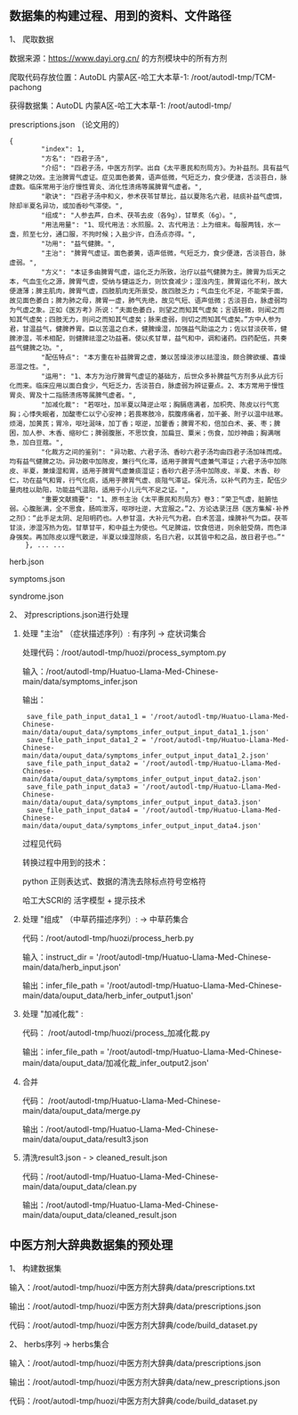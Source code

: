 ## 数据集的构建过程、用到的资料、文件路径
1、 爬取数据

数据来源：https://www.dayi.org.cn/  的方剂模块中的所有方剂

爬取代码存放位置：AutoDL 内蒙A区-哈工大本草-1: /root/autodl-tmp/TCM-pachong

获得数据集：AutoDL 内蒙A区-哈工大本草-1: /root/autodl-tmp/

prescriptions.json （论文用的）

```
{
        "index": 1,
        "方名": "四君子汤",
        "介绍": "四君子汤，中医方剂学。出自《太平惠民和剂局方》。为补益剂。具有益气健脾之功效。主治脾胃气虚证。症见面色萎黄，语声低微，气短乏力，食少便溏，舌淡苔白，脉虚数。临床常用于治疗慢性胃炎、消化性溃疡等属脾胃气虚者。",
        "歌诀": "四君子汤中和义，参术茯苓甘草比，益以夏陈名六君，祛痰补益气虚饵，除却半夏名异功，或加香砂气滞使。",
        "组成": "人参去芦，白术、茯苓去皮（各9g），甘草炙（6g）。",
        "用法用量": "1、现代用法：水煎服。2、古代用法：上为细末。每服两钱，水一盏，煎至七分，通口服，不拘时候；入盐少许，白汤点亦得。",
        "功用": "益气健脾。",
        "主治": "脾胃气虚证。面色萎黄，语声低微，气短乏力，食少便溏，舌淡苔白，脉虚弱。",
        "方义": "本证多由脾胃气虚，运化乏力所致，治疗以益气健脾为主。脾胃为后天之本，气血生化之源，脾胃气虚，受纳与健运乏力，则饮食减少；湿浊内生，脾胃运化不利，故大便溏薄；脾主肌肉，脾胃气虚，四肢肌肉无所禀受，故四肢乏力；气血生化不足，不能荣于面，故见面色萎白；脾为肺之母，脾胃一虚，肺气先绝，故见气短、语声低微；舌淡苔白，脉虚弱均为气虚之象。正如《医方考》所说：“夫面色萎白，则望之而知其气虚矣；言语轻微，则闻之而知其气虚矣；四肢无力，则问之而知其气虚矣；脉来虚弱，则切之而知其气虚矣。”方中人参为君，甘温益气，健脾养胃。臣以苦温之白术，健脾燥湿，加强益气助运之力；佐以甘淡茯苓，健脾渗湿，苓术相配，则健脾祛湿之功益著。使以炙甘草，益气和中，调和诸药。四药配伍，共奏益气健脾之功。",
        "配伍特点": "本方重在补益脾胃之虚，兼以苦燥淡渗以祛湿浊，颇合脾欲缓、喜燥恶湿之性。",
        "运用": "1、本方为治疗脾胃气虚证的基础方，后世众多补脾益气方剂多从此方衍化而来。临床应用以面白食少，气短乏力，舌淡苔白，脉虚弱为辨证要点。2、本方常用于慢性胃炎、胃及十二指肠溃疡等属脾气虚者。",
        "加减化裁": "若呕吐，加半夏以降逆止呕；胸膈痞满者，加枳壳、陈皮以行气宽胸；心悸失眠者，加酸枣仁以宁心安神；若畏寒肢冷，脘腹疼痛者，加干姜、附子以温中祛寒。烦渴，加黄芪；胃冷，呕吐涎味，加丁香；呕逆，加藿香；脾胃不和，倍加白术、姜、枣；脾困，加人参、木香、缩砂仁；脾弱腹胀，不思饮食，加扁豆、粟米；伤食，加炒神曲；胸满喘急，加白豆蔻。",
        "化裁方之间的鉴别": "异功散、六君子汤、香砂六君子汤均由四君子汤加味而成。均有益气健脾之功。异功散中加陈皮，兼行气化滞，适用于脾胃气虚兼气滞证；六君子汤中加陈皮、半夏，兼燥湿和胃，适用于脾胃气虚兼痰湿证；香砂六君子汤中加陈皮、半夏、木香、砂仁，功在益气和胃，行气化痰，适用于脾胃气虚、痰阻气滞证。保元汤，以补气药为主，配伍少量肉桂以助阳，功能益气温阳，适用于小儿元气不足之证。",
        "重要文献摘要": "1、原书主治《太平惠民和剂局方》卷3：“荣卫气虚，脏腑怯弱。心腹胀满，全不思食，肠鸣泄泻，呕哕吐逆，大宜服之。”2、方论选录汪昂《医方集解·补养之剂》：“此手足太阴、足阳明药也。人参甘温，大补元气为君。白术苦温，燥脾补气为臣。茯苓甘淡，渗湿泻热为佐。甘草甘平，和中益土为使也。气足脾运，饮食倍进，则余脏受荫，而色泽身强矣。再加陈皮以理气散逆，半夏以燥湿除痰，名日六君，以其皆中和之品，故日君子也。”"
    }, ... ... 
```

herb.json

symptoms.json

syndrome.json

2、 对prescriptions.json进行处理

1. 处理 "主治" （症状描述序列）: 有序列 -> 症状词集合

    处理代码：/root/autodl-tmp/huozi/process_symptom.py

    输入：/root/autodl-tmp/Huatuo-Llama-Med-Chinese-main/data/symptoms_infer.json

    输出：

        save_file_path_input_data1_1 = '/root/autodl-tmp/Huatuo-Llama-Med-Chinese-main/data/ouput_data/symptoms_infer_output_input_data1_1.json'
        save_file_path_input_data1_2 = '/root/autodl-tmp/Huatuo-Llama-Med-Chinese-main/data/ouput_data/symptoms_infer_output_input_data1_2.json'
        save_file_path_input_data2 = '/root/autodl-tmp/Huatuo-Llama-Med-Chinese-main/data/ouput_data/symptoms_infer_output_input_data2.json'
        save_file_path_input_data3 = '/root/autodl-tmp/Huatuo-Llama-Med-Chinese-main/data/ouput_data/symptoms_infer_output_input_data3.json'
        save_file_path_input_data4 = '/root/autodl-tmp/Huatuo-Llama-Med-Chinese-main/data/ouput_data/symptoms_infer_output_input_data4.json'

    过程见代码

    转换过程中用到的技术：

    python 正则表达式、数据的清洗去除标点符号空格符

    哈工大SCRI的 活字模型 + 提示技术

2. 处理 "组成" （中草药描述序列）: -> 中草药集合

    代码：/root/autodl-tmp/huozi/process_herb.py

    输入：instruct_dir = '/root/autodl-tmp/Huatuo-Llama-Med-Chinese-main/data/herb_input.json'

    输出：infer_file_path = '/root/autodl-tmp/Huatuo-Llama-Med-Chinese-main/data/ouput_data/herb_infer_output1.json'

3. 处理 "加减化裁" : 

    代码： /root/autodl-tmp/huozi/process_加减化裁.py

    输出：infer_file_path = '/root/autodl-tmp/Huatuo-Llama-Med-Chinese-main/data/ouput_data/加减化裁_infer_output2.json'

4. 合并

    代码： /root/autodl-tmp/Huatuo-Llama-Med-Chinese-main/data/ouput_data/merge.py

    输出：/root/autodl-tmp/Huatuo-Llama-Med-Chinese-main/data/ouput_data/result3.json

5. 清洗result3.json - > cleaned_result.json
 
    代码：/root/autodl-tmp/Huatuo-Llama-Med-Chinese-main/data/ouput_data/clean.py

    输出：/root/autodl-tmp/Huatuo-Llama-Med-Chinese-main/data/ouput_data/cleaned_result.json

## 中医方剂大辞典数据集的预处理

1、 构建数据集

输入：/root/autodl-tmp/huozi/中医方剂大辞典/data/prescriptions.txt

输出：/root/autodl-tmp/huozi/中医方剂大辞典/data/prescriptions.json

代码：/root/autodl-tmp/huozi/中医方剂大辞典/code/build_dataset.py

2、 herbs序列 -> herbs集合

输入：/root/autodl-tmp/huozi/中医方剂大辞典/data/prescriptions.json

输出：/root/autodl-tmp/huozi/中医方剂大辞典/data/new_prescriptions.json

代码：/root/autodl-tmp/huozi/中医方剂大辞典/code/build_dataset.py




















